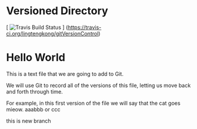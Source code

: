 # Versioned Directory

[ ![Travis Build Status](https://travis-ci.org/lingtengkong/gitVersionControl.svg?branch=master) ]
(https://travis-ci.org/lingtengkong/gitVersionControl)

# Hello World

This is a text file that we are going to add to Git.

We will use Git to record all of the versions of this file,
letting us move back and forth through time.

For example, in this first version of the file we
will say that the cat goes mieow.
aaabbb or ccc

this is new branch
